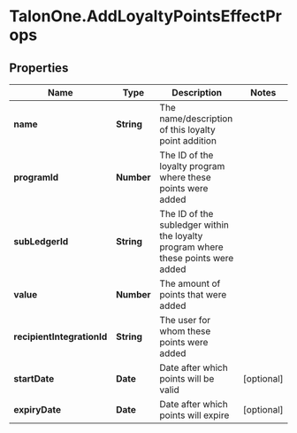 # TalonOne.AddLoyaltyPointsEffectProps

## Properties

Name | Type | Description | Notes
------------ | ------------- | ------------- | -------------
**name** | **String** | The name/description of this loyalty point addition | 
**programId** | **Number** | The ID of the loyalty program where these points were added | 
**subLedgerId** | **String** | The ID of the subledger within the loyalty program where these points were added | 
**value** | **Number** | The amount of points that were added | 
**recipientIntegrationId** | **String** | The user for whom these points were added | 
**startDate** | **Date** | Date after which points will be valid | [optional] 
**expiryDate** | **Date** | Date after which points will expire | [optional] 


